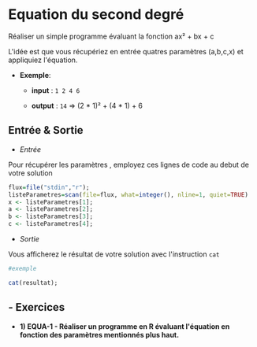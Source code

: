 # Equation du second degré

Réaliser un simple programme évaluant la fonction ax² + bx + c

L'idée est que vous récupériez en entrée quatres paramètres (a,b,c,x) et appliquiez l'équation.

+ **Exemple**:

  + **input** :
```1 2 4 6```

  + **output** :
  ```14``` => (2 * 1)² + (4 * 1) + 6

## Entrée & Sortie

+ *Entrée*

Pour récupérer les paramètres , employez ces lignes de code au debut de votre solution
```R
flux=file("stdin","r");
listeParametres=scan(file=flux, what=integer(), nline=1, quiet=TRUE)
x <- listeParametres[1];
a <- listeParametres[2];
b <- listeParametres[3];
c <- listeParametres[4];
```

+ *Sortie*

Vous afficherez le résultat de votre solution avec l'instruction ``` cat ```
```R
#exemple

cat(resultat);
```

## - Exercices

+ **1) EQUA-1 - Réaliser un programme en R évaluant l'équation en fonction des paramètres mentionnés plus haut.**



